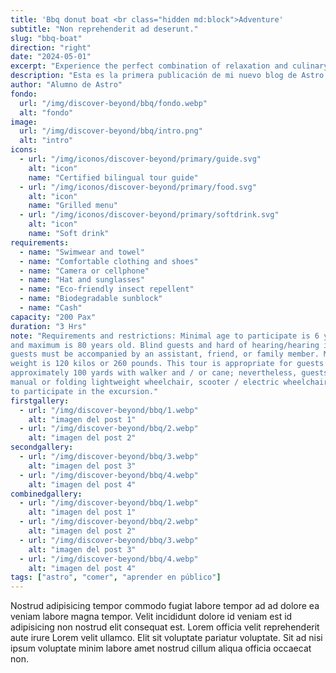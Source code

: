 ```yaml
---
title: 'Bbq donut boat <br class="hidden md:block">Adventure'
subtitle: "Non reprehenderit ad deserunt."
slug: "bbq-boat"
direction: "right"
date: "2024-05-01"
excerpt: "Experience the perfect combination of relaxation and culinary delights with our BBQ Donut Boat tour. Sail through the serene and beautiful waters of Roatan Bay while grilling your own BBQ onboard and enjoying the stunning Caribbean views."
description: "Esta es la primera publicación de mi nuevo blog de Astro."
author: "Alumno de Astro"
fondo:
  url: "/img/discover-beyond/bbq/fondo.webp"
  alt: "fondo"
image:
  url: "/img/discover-beyond/bbq/intro.png"
  alt: "intro"
icons:
  - url: "/img/iconos/discover-beyond/primary/guide.svg"
    alt: "icon"
    name: "Certified bilingual tour guide"
  - url: "/img/iconos/discover-beyond/primary/food.svg"
    alt: "icon"
    name: "Grilled menu"
  - url: "/img/iconos/discover-beyond/primary/softdrink.svg"
    alt: "icon"
    name: "Soft drink"
requirements:
  - name: "Swimwear and towel"
  - name: "Comfortable clothing and shoes"
  - name: "Camera or cellphone"
  - name: "Hat and sunglasses"
  - name: "Eco-friendly insect repellent"
  - name: "Biodegradable sunblock"
  - name: "Cash"
capacity: "200 Pax"
duration: "3 Hrs"
note: "Requirements and restrictions: Minimal age to participate is 6 years old
and maximum is 80 years old. Blind guests and hard of hearing/hearing impaired
guests must be accompanied by an assistant, friend, or family member. Maximum
weight is 120 kilos or 260 pounds. This tour is appropriate for guests who can walk
approximately 100 yards with walker and / or cane; nevertheless, guests with folding
manual or folding lightweight wheelchair, scooter / electric wheelchair are not eligible
to participate in the excursion."
firstgallery:
  - url: "/img/discover-beyond/bbq/1.webp"
    alt: "imagen del post 1"
  - url: "/img/discover-beyond/bbq/2.webp"
    alt: "imagen del post 2"
secondgallery:
  - url: "/img/discover-beyond/bbq/3.webp"
    alt: "imagen del post 3"
  - url: "/img/discover-beyond/bbq/4.webp"
    alt: "imagen del post 4"
combinedgallery:
  - url: "/img/discover-beyond/bbq/1.webp"
    alt: "imagen del post 1"
  - url: "/img/discover-beyond/bbq/2.webp"
    alt: "imagen del post 2"
  - url: "/img/discover-beyond/bbq/3.webp"
    alt: "imagen del post 3"
  - url: "/img/discover-beyond/bbq/4.webp"
    alt: "imagen del post 4"
tags: ["astro", "comer", "aprender en público"]
---
```



Nostrud adipisicing tempor commodo fugiat labore tempor ad ad dolore ea veniam labore magna tempor. Velit incididunt dolore id veniam est id adipisicing non nostrud elit consequat est. Lorem officia velit reprehenderit aute irure Lorem velit ullamco. Elit sit voluptate pariatur voluptate. Sit ad nisi ipsum voluptate minim labore amet nostrud cillum aliqua officia occaecat non.
